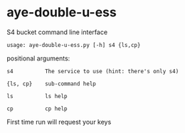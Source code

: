 # aye-double-u-ess
S4 bucket command line interface

    usage: aye-double-u-ess.py [-h] s4 {ls,cp}

positional arguments:

    s4          The service to use (hint: there's only s4)

    {ls, cp}    sub-command help

    ls          ls help

    cp          cp help

First time run will request your keys
